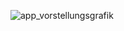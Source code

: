 ![app_vorstellungsgrafik](https://github.com/user-attachments/assets/1541befe-2c2d-4da1-9e67-cbea31846320)
